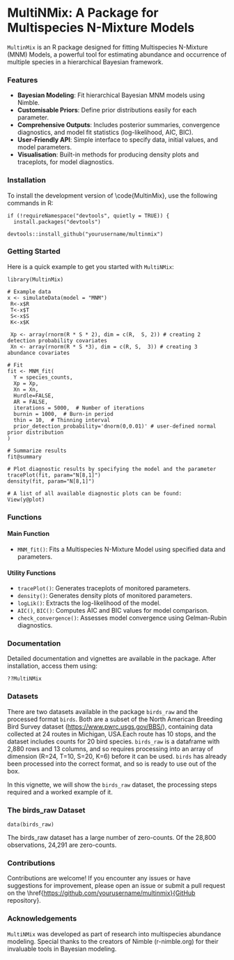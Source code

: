 
# MultiNMix: A Package for Multispecies N-Mixture Models


`MultinMix` is an R package designed for fitting Multispecies N-Mixture (MNM) Models, a powerful tool for estimating abundance and occurrence of multiple species in a hierarchical Bayesian framework.

### Features
- **Bayesian Modeling**: Fit hierarchical Bayesian MNM models using Nimble.
- **Customisable Priors**: Define prior distributions easily for each parameter.
- **Comprehensive Outputs**: Includes posterior summaries, convergence diagnostics, and model fit statistics (log-likelihood, AIC, BIC).
- **User-Friendly API**: Simple interface to specify data, initial values, and model parameters.
- **Visualisation**: Built-in methods for producing density plots and traceplots, for model diagnostics.
  

### Installation
To install the development version of \code{MultinMix}, use the following commands in R:
```
if (!requireNamespace("devtools", quietly = TRUE)) {
  install.packages("devtools")

devtools::install_github("yourusername/multinmix")
```

### Getting Started
Here is a quick example to get you started with `MultiNMix`:

```
library(MultinMix)

# Example data
x <- simulateData(model = "MNM")
 R<-x$R
 T<-x$T
 S<-x$S
 K<-x$K

 Xp <- array(rnorm(R * S * 2), dim = c(R,  S, 2)) # creating 2 detection probability covariates
 Xn <- array(rnorm(R * S *3), dim = c(R, S,  3)) # creating 3 abundance covariates
 
# Fit 
fit <- MNM_fit(
  Y = species_counts,
  Xp = Xp,
  Xn = Xn,
  Hurdle=FALSE,
  AR = FALSE,
  iterations = 5000,  # Number of iterations
  burnin = 1000,  # Burn-in period
  thin = 10,  # Thinning interval
  prior_detection_probability='dnorm(0,0.01)' # user-defined normal prior distribution
)

# Summarize results
fit@summary

# Plot diagnostic results by specifying the model and the parameter
tracePlot(fit, param="N[8,1]")
density(fit, param="N[8,1]")

# A list of all available diagnostic plots can be found:
View(y@plot)
```

### Functions
#### Main Function
- `MNM_fit()`: Fits a Multispecies N-Mixture Model using specified data and parameters.

#### Utility Functions
- `tracePlot()`: Generates traceplots of monitored parameters.
- `density()`: Generates density plots of monitored parameters.
- `logLik()`: Extracts the log-likelihood of the model.
- `AIC()`, `BIC()`: Computes AIC and BIC values for model comparison.
- `check_convergence()`: Assesses model convergence using Gelman-Rubin diagnostics.

### Documentation
Detailed documentation and vignettes are available in the package. After installation, access them using:

```
??MultiNMix
```

### Datasets
There are two datasets available in the package `birds_raw` and the processed format `birds`. Both are a subset of the North American Breeding Bird Survey dataset (https://www.pwrc.usgs.gov/BBS/), containing data collected at 24 routes in Michigan, USA.Each route has 10 stops, and the dataset includes counts for 20 bird species. `birds_raw` is a dataframe with 2,880 rows and 13 columns, and so requires processing into an array of dimension (R=24, T=10, S=20, K=6) before it can be used. `birds` has already been processed into the correct format, and so is ready to use out of the box.

In this vignette, we will show the `birds_raw` dataset, the processing steps required and a worked example of it.

### The birds_raw Dataset

 ```
data(birds_raw)
```
The birds_raw dataset has a large number of zero-counts. Of the 28,800 observations, 24,291 are zero-counts. 


### Contributions
Contributions are welcome! If you encounter any issues or have suggestions for improvement, please open an issue or submit a pull request on the \href{https://github.com/yourusername/multinmix}{GitHub repository}.



### Acknowledgements
`MultiNMix` was developed as part of research into multispecies abundance modeling. Special thanks to the creators of Nimble (r-nimble.org) for their invaluable tools in Bayesian modeling.

